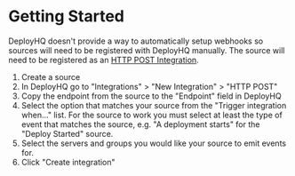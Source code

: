 # Getting Started

DeployHQ doesn't provide a way to automatically setup webhooks so sources will need to be registered with DeployHQ manually. The source will need to be registered as an [HTTP POST Integration](https://www.deployhq.com/support/integrations/http-post).

1. Create a source
2. In DeployHQ go to "Integrations" > "New Integration" > "HTTP POST"
3. Copy the endpoint from the source to the "Endpoint" field in DeployHQ
4. Select the option that matches your source from the "Trigger integration when..." list. For the source to work you must select at least the type of event that matches the source, e.g. "A deployment starts" for the "Deploy Started" source.
5. Select the servers and groups you would like your source to emit events for.
6. Click "Create integration"

